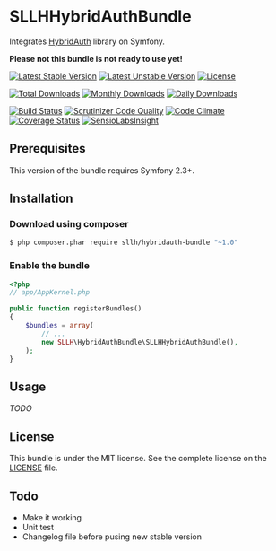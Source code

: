 # SLLHHybridAuthBundle

Integrates [HybridAuth](https://github.com/hybridauth/hybridauth) library on Symfony.

**Please not this bundle is not ready to use yet!**

[![Latest Stable Version](https://poser.pugx.org/sllh/hybridauth-bundle/v/stable)](https://packagist.org/packages/sllh/hybridauth-bundle)
[![Latest Unstable Version](https://poser.pugx.org/sllh/hybridauth-bundle/v/unstable)](https://packagist.org/packages/sllh/hybridauth-bundle)
[![License](https://poser.pugx.org/sllh/hybridauth-bundle/license)](https://packagist.org/packages/sllh/hybridauth-bundle)

[![Total Downloads](https://poser.pugx.org/sllh/hybridauth-bundle/downloads)](https://packagist.org/packages/sllh/hybridauth-bundle)
[![Monthly Downloads](https://poser.pugx.org/sllh/hybridauth-bundle/d/monthly)](https://packagist.org/packages/sllh/hybridauth-bundle)
[![Daily Downloads](https://poser.pugx.org/sllh/hybridauth-bundle/d/daily)](https://packagist.org/packages/sllh/hybridauth-bundle)

[![Build Status](https://travis-ci.org/Soullivaneuh/SLLHHybridAuthBundle.svg?branch=master)](https://travis-ci.org/Soullivaneuh/SLLHHybridAuthBundle)
[![Scrutinizer Code Quality](https://scrutinizer-ci.com/g/Soullivaneuh/SLLHHybridAuthBundle/badges/quality-score.png?b=master)](https://scrutinizer-ci.com/g/Soullivaneuh/SLLHHybridAuthBundle/?branch=master)
[![Code Climate](https://codeclimate.com/github/Soullivaneuh/SLLHHybridAuthBundle/badges/gpa.svg)](https://codeclimate.com/github/Soullivaneuh/SLLHHybridAuthBundle)
[![Coverage Status](https://coveralls.io/repos/Soullivaneuh/SLLHHybridAuthBundle/badge.svg?branch=master)](https://coveralls.io/r/Soullivaneuh/SLLHHybridAuthBundle?branch=master)
[![SensioLabsInsight](https://insight.sensiolabs.com/projects/158b027e-ef93-4130-bdfd-9e6902d316d9/mini.png)](https://insight.sensiolabs.com/projects/158b027e-ef93-4130-bdfd-9e6902d316d9)

## Prerequisites

This version of the bundle requires Symfony 2.3+.

## Installation

### Download using composer

``` bash
$ php composer.phar require sllh/hybridauth-bundle "~1.0"
```

### Enable the bundle

``` php
<?php
// app/AppKernel.php

public function registerBundles()
{
    $bundles = array(
        // ...
        new SLLH\HybridAuthBundle\SLLHHybridAuthBundle(),
    );
}
```

## Usage

*TODO*

## License

This bundle is under the MIT license. See the complete license on the [LICENSE](https://github.com/Soullivaneuh/SLLHHybridAuthBundle/blob/master/LICENSE) file.

## Todo

 * Make it working
 * Unit test
 * Changelog file before pusing new stable version
